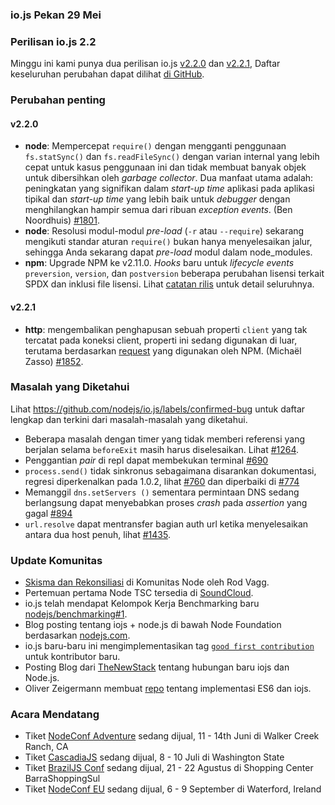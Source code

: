 ### io.js Pekan 29 Mei

### Perilisan io.js 2.2

Minggu ini kami punya dua perilisan io.js [v2.2.0](https://iojs.org/dist/v2.2.0/) dan [v2.2.1](https://iojs.org/dist/v2.2.1/), Daftar keseluruhan perubahan dapat dilihat [di GitHub](https://github.com/nodejs/io.js/blob/master/CHANGELOG.md).

### Perubahan penting

#### v2.2.0

* **node**: Mempercepat `require()` dengan mengganti penggunaan `fs.statSync()` dan `fs.readFileSync()` dengan varian internal yang lebih cepat untuk kasus penggunaan ini dan tidak membuat banyak objek untuk dibersihkan oleh *garbage collector*. Dua manfaat utama adalah: peningkatan yang signifikan dalam *start-up time* aplikasi pada aplikasi tipikal dan *start-up time* yang lebih baik untuk *debugger* dengan menghilangkan hampir semua dari ribuan *exception events*. (Ben Noordhuis) [#1801](https://github.com/nodejs/io.js/pull/1801).
* **node**: Resolusi modul-modul *pre-load* (`-r` atau `--require`) sekarang mengikuti standar aturan `require()` bukan hanya menyelesaikan jalur, sehingga Anda sekarang dapat *pre-load* modul dalam node_modules.
* **npm**: Upgrade NPM ke v2.11.0. *Hooks* baru untuk *lifecycle events* `preversion`, `version`, dan `postversion` beberapa perubahan lisensi terkait SPDX  dan inklusi file lisensi. Lihat [catatan rilis](https://github.com/npm/npm/releases/tag/v2.11.0) untuk detail seluruhnya.

#### v2.2.1

* **http**: mengembalikan penghapusan sebuah properti `client` yang tak tercatat  pada koneksi client, properti ini sedang digunakan di luar, terutama berdasarkan [request](https://github.com/request/request) yang digunakan oleh NPM. (Michaël Zasso) [#1852](https://github.com/nodejs/io.js/pull/1852).

### Masalah yang Diketahui

Lihat https://github.com/nodejs/io.js/labels/confirmed-bug untuk daftar lengkap dan terkini dari masalah-masalah yang diketahui.

* Beberapa masalah dengan timer yang tidak memberi referensi yang berjalan selama `beforeExit` masih harus diselesaikan. Lihat [#1264](https://github.com/nodejs/io.js/issues/1264).
* Penggantian *pair* di repl dapat membekukan terminal [#690](https://github.com/nodejs/io.js/issues/690)
* `process.send()` tidak sinkronus sebagaimana disarankan dokumentasi, regresi diperkenalkan pada 1.0.2, lihat [#760](https://github.com/nodejs/io.js/issues/760) dan diperbaiki di [#774](https://github.com/nodejs/io.js/issues/774)
* Memanggil `dns.setServers ()` sementara permintaan DNS sedang berlangsung dapat menyebabkan proses *crash* pada *assertion* yang gagal [#894](https://github.com/nodejs/io.js/issues/894)
* `url.resolve` dapat mentransfer bagian auth url ketika menyelesaikan antara dua host penuh, lihat [#1435](https://github.com/nodejs/io.js/issues/1435).

### Update Komunitas


* [Skisma dan Rekonsiliasi](https://nodesource.com/blog/was-this-trip-really-necessary) di Komunitas Node oleh Rod Vagg.
* Pertemuan pertama Node TSC tersedia di [SoundCloud](https://soundcloud.com/node-foundation/tsc-meeting-2015-05-27).
* io.js telah mendapat Kelompok Kerja Benchmarking baru [nodejs/benchmarking#1](https://github.com/nodejs/benchmarking/issues/1).
* Blog posting tentang iojs + node.js di bawah Node Foundation berdasarkan [nodejs.com](http://blog.nodejs.org/2015/05/15/the-nodejs-foundation-benefits-all/).
* io.js baru-baru ini mengimplementasikan tag [`good first contribution`](https://github.com/nodejs/io.js/labels/good%20first%20contribution) untuk kontributor baru.
* Posting Blog dari [TheNewStack](http://thenewstack.io/io-js-and-node-js-have-united-and-thats-a-good-thing/) tentang hubungan baru iojs dan Node.js.
* Oliver Zeigermann membuat [repo](https://github.com/DJCordhose/ecmascript-2015-iojs) tentang implementasi ES6 dan iojs.


### Acara Mendatang

* Tiket [NodeConf Adventure](http://nodeconf.com/) sedang dijual, 11 - 14th Juni di Walker Creek Ranch, CA
* Tiket [CascadiaJS](http://2015.cascadiajs.com/) sedang dijual, 8 - 10 Juli di Washington State
* Tiket [BrazilJS Conf](http://braziljs.com.br/) sedang dijual, 21 - 22 Agustus di Shopping Center BarraShoppingSul
* Tiket [NodeConf EU](http://nodeconf.eu/) sedang dijual, 6 - 9 September di Waterford, Ireland
